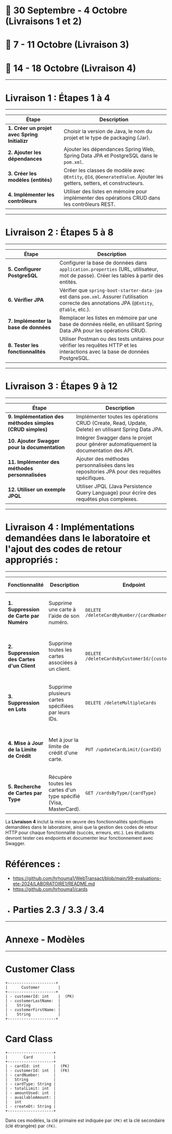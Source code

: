
# 📅 30 Septembre - 4 Octobre (Livraisons 1 et 2)

# 📅 7 - 11 Octobre (Livraison 3)

# 📅 14 - 18 Octobre (Livraison 4)


---------------------------------------------------------------------------------
# Livraison 1 : Étapes 1 à 4
---------------------------------------------------------------------------------

| Étape | Description |
|-------|-------------|
| **1. Créer un projet avec Spring Initializr** | Choisir la version de Java, le nom du projet et le type de packaging (Jar). |
| **2. Ajouter les dépendances** | Ajouter les dépendances Spring Web, Spring Data JPA et PostgreSQL dans le `pom.xml`. |
| **3. Créer les modèles (entités)** | Créer les classes de modèle avec `@Entity`, `@Id`, `@GeneratedValue`. Ajouter les getters, setters, et constructeurs. |
| **4. Implémenter les contrôleurs** | Utiliser des listes en mémoire pour implémenter des opérations CRUD dans les contrôleurs REST. |

---------------------------------------------------------------------------------
# Livraison 2 : Étapes 5 à 8
---------------------------------------------------------------------------------

| Étape | Description |
|-------|-------------|
| **5. Configurer PostgreSQL** | Configurer la base de données dans `application.properties` (URL, utilisateur, mot de passe). Créer les tables à partir des entités. |
| **6. Vérifier JPA** | Vérifier que `spring-boot-starter-data-jpa` est dans `pom.xml`. Assurer l’utilisation correcte des annotations JPA (`@Entity`, `@Table`, etc.). |
| **7. Implémenter la base de données** | Remplacer les listes en mémoire par une base de données réelle, en utilisant Spring Data JPA pour les opérations CRUD. |
| **8. Tester les fonctionnalités** | Utiliser Postman ou des tests unitaires pour vérifier les requêtes HTTP et les interactions avec la base de données PostgreSQL. |

---------------------------------------------------------------------------------
# Livraison 3 : Étapes 9 à 12
---------------------------------------------------------------------------------

| Étape | Description |
|-------|-------------|
| **9. Implémentation des méthodes simples (CRUD simples)** | Implémenter toutes les opérations CRUD (Create, Read, Update, Delete) en utilisant Spring Data JPA. |
| **10. Ajouter Swagger pour la documentation** | Intégrer Swagger dans le projet pour générer automatiquement la documentation des API. |
| **11. Implémenter des méthodes  personnalisées** | Ajouter des méthodes personnalisées dans les repositories JPA pour des requêtes spécifiques. |
| **12. Utiliser un exemple JPQL** | Utiliser JPQL (Java Persistence Query Language) pour écrire des requêtes plus complexes. |



---------------------------------------------------------------------------------
# Livraison 4 : Implémentations demandées dans le laboratoire et l'ajout des codes de retour appropriés :
---------------------------------------------------------------------------------

| Fonctionnalité | Description | Endpoint | Réponses attendues |
|----------------|-------------|----------|--------------------|
| **1. Suppression de Carte par Numéro** | Supprime une carte à l'aide de son numéro. | `DELETE /deleteCardByNumber/{cardNumber}` | 200 (Succès), 404 (Carte non trouvée), 500 (Erreur interne) |
| **2. Suppression des Cartes d'un Client** | Supprime toutes les cartes associées à un client. | `DELETE /deleteCardsByCustomerId/{customerId}` | 200 (Succès), 404 (Aucune carte trouvée), 500 (Erreur interne) |
| **3. Suppression en Lots** | Supprime plusieurs cartes spécifiées par leurs IDs. | `DELETE /deleteMultipleCards` | 200 (Succès), 400 (Échec de suppression), 500 (Erreur interne) |
| **4. Mise à Jour de la Limite de Crédit** | Met à jour la limite de crédit d'une carte. | `PUT /updateCardLimit/{cardId}` | 200 (Mise à jour réussie), 404 (Carte non trouvée), 400 (Données invalides) |
| **5. Recherche de Cartes par Type** | Récupère toutes les cartes d'un type spécifié (Visa, MasterCard). | `GET /cardsByType/{cardType}` | 200 (Liste de cartes), 404 (Aucune carte trouvée) |

La **Livraison 4** inclut la mise en œuvre des fonctionnalités spécifiques demandées dans le laboratoire, ainsi que la gestion des codes de retour HTTP pour chaque fonctionnalité (succès, erreurs, etc.). Les étudiants devront tester ces endpoints et documenter leur fonctionnement avec Swagger.

# Références :

- https://github.com/hrhouma1/WebTransact/blob/main/99-evaluations-ete-2024/LABORATOIRE1/README.md
- https://github.com/hrhouma1/cards
- # Parties 2.3 / 3.3 / 3.4


--------------------------------------------------------
# Annexe - Modèles 
--------------------------------------------------------

# Customer Class 

```
+---------------------+
|      Customer        |
+---------------------+
| - customerId: int    |  (PK)
| - customerLastName:  |
|    String            |
| - customerFirstName: |
|    String            |
+---------------------+
```

# Card Class 

```
+--------------------+
|       Card         |
+--------------------+
| - cardId: int      |  (PK)
| - customerId: int  |  (FK)
| - cardNumber:      |
|   String           |
| - cardType: String |
| - totalLimit: int  |
| - amountUsed: int  |
| - availableAmount: |
|   int              |
| - createDt: String |
+--------------------+
```

Dans ces modèles, la clé primaire est indiquée par `(PK)` et la clé secondaire (clé étrangère) par `(FK)`.
